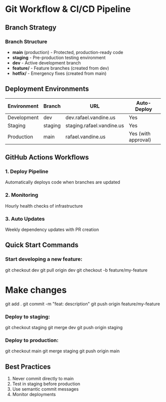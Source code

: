 # Git Workflow & CI/CD Pipeline

## Branch Strategy

### Branch Structure
- **main** (production) - Protected, production-ready code
- **staging** - Pre-production testing environment
- **dev** - Active development branch
- **feature/** - Feature branches (created from dev)
- **hotfix/** - Emergency fixes (created from main)

## Deployment Environments

| Environment | Branch | URL | Auto-Deploy |
|------------|--------|-----|-------------|
| Development | dev | dev.rafael.vandine.us | Yes |
| Staging | staging | staging.rafael.vandine.us | Yes |
| Production | main | rafael.vandine.us | Yes (with approval) |

## GitHub Actions Workflows

### 1. Deploy Pipeline
Automatically deploys code when branches are updated

### 2. Monitoring
Hourly health checks of infrastructure

### 3. Auto Updates
Weekly dependency updates with PR creation

## Quick Start Commands

### Start developing a new feature:
git checkout dev
git pull origin dev
git checkout -b feature/my-feature
# Make changes
git add .
git commit -m "feat: description"
git push origin feature/my-feature

### Deploy to staging:
git checkout staging
git merge dev
git push origin staging

### Deploy to production:
git checkout main
git merge staging
git push origin main

## Best Practices
1. Never commit directly to main
2. Test in staging before production
3. Use semantic commit messages
4. Monitor deployments
